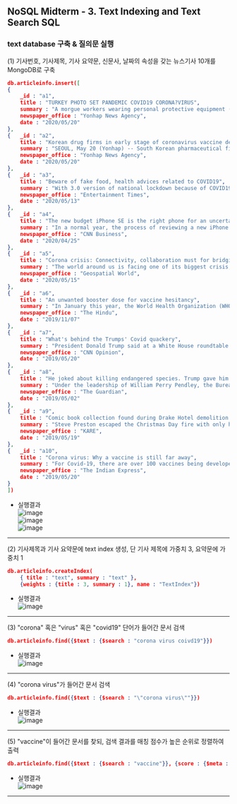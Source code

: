 ## NoSQL Midterm - 3. Text Indexing and Text Search SQL

### text database 구축 & 질의문 실행  
(1) 기사번호, 기사제목, 기사 요약문, 신문사, 날짜의 속성을 갖는 뉴스기사 10개를 MongoDB로 구축  
``` json
db.articleinfo.insert([
{
	_id : "a1",
	title : "TURKEY PHOTO SET PANDEMIC COVID19 CORONA?VIRUS",
	summary : "A morgue workers wearing personal protective equipment (PPE) waits for the start of the funeral ceremony of a person who died from COVID-19-related illness at the Cekmekoy morgue in Istanbul, Turkey, 16 May 2020 (issued 20 May 2020).",
	newspaper_office : "Yonhap News Agency",
	date : "2020/05/20" 
},
{	_id : "a2",
	title : "Korean drug firms in early stage of coronavirus vaccine development",
	summary : "SEOUL, May 20 (Yonhap) -- South Korean pharmaceutical firms are in the beginning stages of coronavirus vaccine development, lagging behind U.S. rivals, industry sources said Wednesday.",
	newspaper_office : "Yonhap News Agency",
	date : "2020/05/20" 
},
{	_id : "a3",
	title : "Beware of fake food, health advices related to COVID19",
	summary : "With 3.0 version of national lockdown because of COVID19, the consumption of social media content has surely gone all time high.",
	newspaper_office : "Entertainment Times",
	date : "2020/05/13" 
},
{	_id : "a4",
	title : "The new budget iPhone SE is the right phone for an uncertain time",
	summary : "In a normal year, the process of reviewing a new iPhone might start with a flashy press event followed some days later by a carefully-staged unboxing while a professional camera rolls on a perfectly composed reviewer.",
	newspaper_office : "CNN Business",
	date : "2020/04/25" 
},
{	_id : "a5",
	title : "Corona crisis: Connectivity, collaboration must for bridging digital divide",
	summary : "The world around us is facing one of its biggest crisis, which has altered the way we go about our daily lives. However, this crisis poses a bigger threat to developing and underdeveloped world, as the gap between hyper-digitized and under-connected countries continues to widen.",
	newspaper_office : "Geospatial World",
	date : "2020/05/15" 
},
{	_id : "a6",
	title : "An unwanted booster dose for vaccine hesitancy",
	summary : "In January this year, the World Health Organization (WHO) listed vaccine hesitancy as among the top 10 threats to global health this year; it is defined as a reluctance or refusal to vaccinate despite the availability of vaccines.",
	newspaper_office : "The Hindu",
	date : "2019/11/07" 
},
{	_id : "a7",
	title : "What's behind the Trumps' Covid quackery",
	summary : "President Donald Trump said at a White House roundtable event on Monday.",
	newspaper_office : "CNN Opinion",
	date : "2019/05/20" 
},
{	_id : "a8",
	title : "He joked about killing endangered species. Trump gave him a top environment job",
	summary : "Under the leadership of William Perry Pendley, the Bureau of Land Management is failing to fulfill its most basic duties of safeguarding America’s public lands, his critics say.",
	newspaper_office : "The Guardian",
	date : "2019/05/02" 
},
{	_id : "a9",
	title : "Comic book collection found during Drake Hotel demolition returned to owner",
	summary : "Steve Preston escaped the Christmas Day fire with only his cat and thought his treasured comic book collection was gone forever.",
	newspaper_office : "KARE",
	date : "2019/05/19" 
},
{	_id : "a10",
	title : "Corona virus: Why a vaccine is still far away",
	summary : "For Covid-19, there are over 100 vaccines being developed across the world now, some from scratch, some from existing molecules developed for other diseases.",
	newspaper_office : "The Indian Express",
	date : "2019/05/20" 
}
])
```

* 실행결과  
![image](https://user-images.githubusercontent.com/50273050/82806946-ca695980-9ec1-11ea-8cca-10e2c5271d0d.png)  
![image](https://user-images.githubusercontent.com/50273050/82807000-e7059180-9ec1-11ea-827c-8023686d2ff7.png)  
![image](https://user-images.githubusercontent.com/50273050/82807041-f7b60780-9ec1-11ea-8bfc-41b636a1279d.png)  
<hr>

(2) 기사제목과 기사 요약문에 text index 생성, 단 기사 제목에 가중치 3, 요약문에 가중치 1   
```json
db.articleinfo.createIndex(
	{ title : "text", summary : "text" },
	{weights : {title : 3, summary : 1}, name : "TextIndex"})
```

* 실행결과  
![image](https://user-images.githubusercontent.com/50273050/82806919-be7d9780-9ec1-11ea-9d16-b13698cbf5ba.png)  

 <hr>
 
(3) "corona" 혹은 "virus" 혹은 "covid19" 단어가 들어간 문서 검색  
```json
db.articleinfo.find({$text : {$search : "corona virus coivd19"}})
```

* 실행결과   
![image](https://user-images.githubusercontent.com/50273050/82807179-3fd52a00-9ec2-11ea-9d57-4deff4506579.png)  

<hr>

(4) "corona virus"가 들어간 문서 검색  
```json
db.articleinfo.find({$text : {$search : "\"corona virus\""}})
```

* 실행결과  
![image](https://user-images.githubusercontent.com/50273050/82807211-48c5fb80-9ec2-11ea-957a-d04c695a0622.png)  

<hr>

(5) "vaccine"이 들어간 문서를 찾되, 검색 결과를 매칭 점수가 높은 순위로 정렬하여 출력
```json
db.articleinfo.find({$text : {$search : "vaccine"}}, {score : {$meta : "textScore"}}).sort({score : {$meta : "textScore"}})
```

* 실행결과  
![image](https://user-images.githubusercontent.com/50273050/82807228-4fed0980-9ec2-11ea-874f-a4eb4468c333.png)  

<hr>
